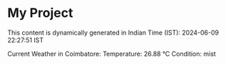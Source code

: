 # My Project

This content is dynamically generated in Indian Time (IST): 2024-06-09 22:27:51 IST


Current Weather in Coimbatore:
Temperature: 26.88 °C
Condition: mist
